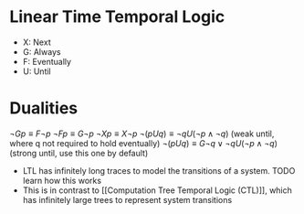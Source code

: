 # Linear Time Temporal Logic

- X: Next
- G: Always
- F: Eventually
- U: Until

# Dualities
$\lnot Gp \equiv F\lnot p$
$\lnot Fp \equiv G \lnot p$
$\lnot Xp \equiv X \lnot p$
$\lnot (pUq) \equiv \lnot q U (\lnot p \land \lnot q)$  (weak until, where q not required to hold eventually)
$\lnot (pUq) \equiv G \lnot q \lor \lnot q U(\lnot p \land\lnot q)$ (strong until, use this one by default)

- LTL has infinitely long traces to model the transitions of a system. TODO learn how this works
- This is in contrast to [[Computation Tree Temporal Logic (CTL)]], which has infinitely large trees to represent system transitions